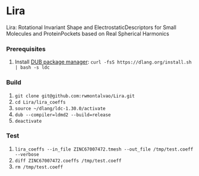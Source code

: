 # Lira
Lira: Rotational Invariant Shape and ElectrostaticDescriptors for Small Molecules and ProteinPockets based on Real Spherical Harmonics

### Prerequisites

1. Install [DUB package manager](https://github.com/dlang/dub/releases): `curl -fsS https://dlang.org/install.sh | bash -s ldc`


### Build

1. `git clone git@github.com:rwmontalvao/Lira.git`
1. `cd Lira/lira_coeffs`
1. `source ~/dlang/ldc-1.30.0/activate`
1. `dub --compiler=ldmd2 --build=release`
1. `deactivate`

### Test

1. `lira_coeffs --in_file ZINC67007472.tmesh --out_file /tmp/test.coeff --verbose`
1. `diff ZINC67007472.coeffs /tmp/test.coeff`
1. `rm /tmp/test.coeff`
